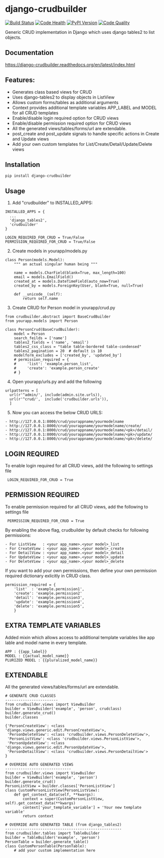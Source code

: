 # django-crudbuilder

[![Build Status](https://scrutinizer-ci.com/g/asifpy/django-crudbuilder/badges/build.png?b=master)](https://scrutinizer-ci.com/g/asifpy/django-crudbuilder/build-status/master) [![Code Health](https://landscape.io/github/asifpy/django-crudbuilder/master/landscape.svg?style=flat)](https://landscape.io/github/asifpy/django-crudbuilder/master) [![PyPI Version](https://img.shields.io/pypi/v/django-crudbuilder.svg)](https://pypi.python.org/pypi/django-crudbuilder) [![Code Quality](https://scrutinizer-ci.com/g/asifpy/django-crudbuilder/badges/quality-score.png?b=master)](https://scrutinizer-ci.com/g/asifpy/django-crudbuilder/?branch=master)


Generic CRUD implementation in Django which uses django tables2 to list objects.

Documentation
-------------

https://django-crudbuilder.readthedocs.org/en/latest/index.html

Features:
---------
- Generates class based views for CRUD
- Uses django-tables2 to display objects in ListView
- Allows custom forms/tables as additional arguments
- Context provides additional template variables APP_LABEL and MODEL for all CRUD templates
- Enable/disable login required option for CRUD views
- Enable/disable permission required option for CRUD views
- All the generated views/tables/forms/url are extendable.
- post_create and post_update signals to handle specific actions in Create and Update views
- Add your own custom templates for List/Create/Detail/Update/Delete views

Installation
------------

`pip install django-crudbuilder`

Usage
-----

1. Add "crudbuilder" to INSTALLED_APPS:
  ``` 
  INSTALLED_APPS = {
    ...
    'django_tables2',
    'crudbuilder'
  }
  
  LOGIN_REQUIRED_FOR_CRUD = True/False
  PERMISSION_REQUIRED_FOR_CRUD = True/False
  ```

2. Create models in yourapp/models.py
  ``` 
  class Person(models.Model):
      """ an actual singular human being """
      
      name = models.CharField(blank=True, max_length=100)
      email = models.EmailField()
      created_at = models.DateTimeField(auto_now=True)
      created_by = models.ForeignKey(User, blank=True, null=True)
      
      def __unicode__(self):
          return self.name
  ``` 

3. Create CRUD for Person model in yourapp/crud.py
  ```
  from crudbuilder.abstract import BaseCrudBuilder
  from yourapp.models import Person

  class PersonCrud(BaseCrudBuilder):
      model = Person
      search_feilds = ['name']
      tables2_fields = ('name', 'email')
      tables2_css_class = "table table-bordered table-condensed"
      tables2_pagination = 20  # default is 10
      modelform_excludes = ['created_by', 'updated_by']
      # permission_required = {
      #     'list': 'example.person_list',
      #     'create': 'example.person_create'
      # }
  ```

4. Open yourapp/urls.py and add the following
  ```
  urlpatterns = [
    url(r'^admin/', include(admin.site.urls)),
    url(r'^crud/',  include('crudbuilder.urls')),
    ]
  ``` 

5. Now you can access the below CRUD URLS:
  ``` 
  - http://127.0.0.1:8000/crud/yourappname/yourmodelname
  - http://127.0.0.1:8000/crud/yourappname/yourmodelname/create/
  - http://127.0.0.1:8000/crud/yourappname/yourmodelname/<pk>/detail/
  - http://127.0.0.1:8000/crud/yourappname/yourmodelname/<pk>/update/
  - http://127.0.0.1:8000/crud/yourappname/yourmodelname/<pk>/delete/
  ```

LOGIN REQUIRED
--------------
To enable login required for all CRUD views, add the following to settings file

``` LOGIN_REQUIRED_FOR_CRUD = True```


PERMISSION REQUIRED
-------------------
To enable permission required for all CRUD views, add the following to settings file

``` PERMISSION_REQUIRED_FOR_CRUD = True```

By enabling the above flag, crudbuilder by default checks for following permissions:

``` 
- For ListView   : <your app_name>.<your model>_list
- For CreateView : <your app_name>.<your model>_create
- For DetailView : <your app_name>.<your model>_detail
- For UpdateView : <your app_name>.<your model>_update
- For DeleteView : <your app_name>.<your model>_delete
``` 

If you want to add your own permissions, then define your own permission required dictionary exlicitly in CRUD class.
``` 
permission_required = {
    'list'  : 'example.permission1',
    'create': 'example.permission2'
    'detail': 'example.permission3',
    'update': 'example.permission4',
    'delete': 'example.permission5',
    }
``` 

EXTRA TEMPLATE VARIABLES
------------------------
Added mixin which allows access to additional template variables like app lable and model name in every template.

```
APP : {{app_label}}
MODEL : {{actual_model_name}}
PLURIZED MODEL : {{pluralized_model_name}}
```

EXTENDABLE
----------
All the generated views/tables/forms/url are extendable.

```
# GENERATE CRUD CLASSES
------------------------
from crudbuilder.views import ViewBuilder
builder = ViewBuilder('example', 'person', crudclass)
builder.generate_crud()
builder.classes

{'PersonCreateView': <class 'django.views.generic.edit.PersonCreateView'>,
 'PersonDeleteView': <class 'crudbuilder.views.PersonDeleteView'>,
 'PersonListView': <class 'crudbuilder.views.PersonListView'>, 
 'PersonUpdateView': <class 'django.views.generic.edit.PersonUpdateView'>,
 'PersonDetailView': <class 'crudbuilder.views.PersonDetailView'>
}

# OVERRIDE AUTO GENERATED VIEWS
------------------------------
from crudbuilder.views import ViewBuilder
builder = ViewBuilder('example', 'person')
builder.generate_crud()
PersonListView = builder.classes['PersonListView']
class CustomPersonListView(PersonListView):
    def get_context_data(self, **kwargs):
        context = super(CustomPersonListView, self).get_context_data(**kwargs)
        context['your_template_variable'] = 'Your new template variable'
        return context

# OVERRIDE AUTO GENERATED TABLE (from django_tables2)
-----------------------------------------------------
from crudbuilder.tables import TableBuilder
builder = TableBuilder('example', 'person')
PersonTable = builder.generate_table()
class CustomPersonTable(PersonTable):
    # add your custom implementation here
```

